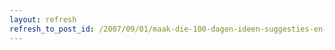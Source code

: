 ```yaml
---
layout: refresh
refresh_to_post_id: /2007/09/01/maak-die-100-dagen-ideen-suggesties-en-bevindingen-openbaar
---
```

